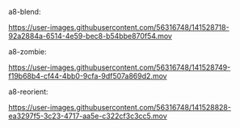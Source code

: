 a8-blend:



https://user-images.githubusercontent.com/56316748/141528718-92a2884a-6514-4e59-bec8-b54bbe870f54.mov


a8-zombie:



https://user-images.githubusercontent.com/56316748/141528749-f19b68b4-cf44-4bb0-9cfa-9df507a869d2.mov


a8-reorient:



https://user-images.githubusercontent.com/56316748/141528828-ea3297f5-3c23-4717-aa5e-c322cf3c3cc5.mov

